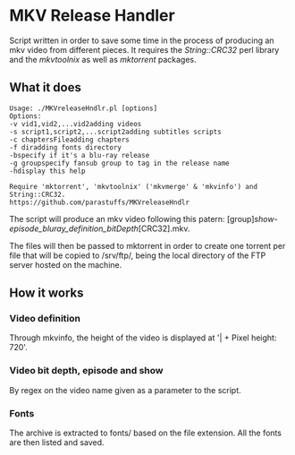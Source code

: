 MKV Release Handler
===================
Script written in order to save some time in the process
of producing an mkv video from different pieces.
It requires the *String::CRC32* perl library and the *mkvtoolnix* as well as
*mktorrent* packages.

What it does
------------
```
Usage: ./MKVreleaseHndlr.pl [options]
Options:
-v vid1,vid2,...vid2adding videos
-s script1,script2,...script2adding subtitles scripts
-c chaptersFileadding chapters
-f diradding fonts directory
-bspecify if it's a blu-ray release
-g groupspecify fansub group to tag in the release name
-hdisplay this help

Require 'mktorrent', 'mkvtoolnix' ('mkvmerge' & 'mkvinfo') and String::CRC32.
https://github.com/parastuffs/MKVreleaseHndlr
```

The script will produce an mkv video following this patern: [group]_show_-_episode_bluray_definition_bitDepth_[CRC32].mkv.

The files will then be passed to mktorrent in order to create one torrent per 
file that will be copied to /srv/ftp/, being the local directory of the FTP server hosted on the machine.


How it works
------------
### Video definition
Through mkvinfo, the height of the video is displayed at '|   + Pixel height: 720'.

### Video bit depth, episode and show
By regex on the video name given as a parameter to the script.

### Fonts
The archive is extracted to fonts/ based on the file extension. All the fonts are then
listed and saved.
